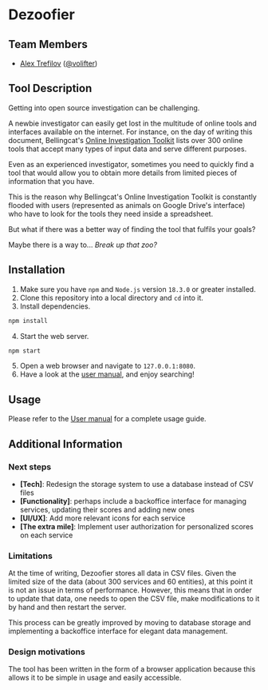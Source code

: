 # Dezoofier

## Team Members
* [Alex Trefilov](https://alex.trefilov.dev/)
([@volifter](https://github.com/Volifter))

## Tool Description
Getting into open source investigation can be challenging.

A newbie investigator can easily get lost in the multitude of online tools and
interfaces available on the internet.
For instance, on the day of writing this document, Bellingcat's
[Online Investigation Toolkit](https://bit.ly/bcattools) lists over 300 online
tools that accept many types of input data and serve different purposes.

Even as an experienced investigator, sometimes you need to quickly find a tool
that would allow you to obtain more details from limited pieces of information
that you have.

This is the reason why Bellingcat's Online Investigation Toolkit is constantly
flooded with users (represented as animals on Google Drive's interface) who have
to look for the tools they need inside a spreadsheet.

But what if there was a better way of finding the tool that fulfils your goals?

Maybe there is a way to... *Break up that zoo?*

## Installation
1. Make sure you have `npm` and `Node.js` version `18.3.0` or greater installed.
2. Clone this repository into a local directory and `cd` into it.
3. Install dependencies.
```sh
npm install
```
4. Start the web server.
```sh
npm start
```
5. Open a web browser and navigate to `127.0.0.1:8080`.
6. Have a look at the [user manual](./MANUAL.md), and enjoy searching!

## Usage
Please refer to the [User manual](./MANUAL.md) for a complete usage guide.

## Additional Information

### Next steps

* **\[Tech\]**: Redesign the storage system to use a database instead of CSV
  files
* **\[Functionality\]**: perhaps include a backoffice interface for managing
  services, updating their scores and adding new ones
* **\[UI/UX\]**: Add more relevant icons for each service
* **\[The extra mile\]**: Implement user authorization for personalized scores
  on each service

### Limitations
At the time of writing, Dezoofier stores all data in CSV files.
Given the limited size of the data (about 300 services and 60 entities), at this
point it is not an issue in terms of performance.
However, this means that in order to update that data, one needs to open the CSV
file, make modifications to it by hand and then restart the server.

This process can be greatly improved by moving to database storage and
implementing a backoffice interface for elegant data management.

### Design motivations
The tool has been written in the form of a browser application because this
allows it to be simple in usage and easily accessible.
